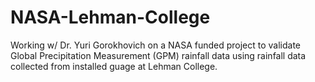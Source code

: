 # NASA-Lehman-College
Working w/ Dr. Yuri Gorokhovich on a NASA funded project to validate Global Precipitation Measurement (GPM) rainfall data using rainfall data collected from installed guage at Lehman College.
